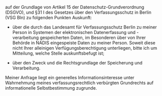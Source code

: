 auf der Grundlage von Artikel 15 der Datenschutz-Grundverordnung (DSGVO),
und §31 I des Gesetzes über den Verfassungsschutz in Berlin (VSG Bln)
zu folgenden Punkten Auskunft:

+ über die durch das Landesamt für Verfassungsschutz Berlin zu meiner Person
  in Systemen der elektronischen Datenerfassung und -verarbeitung gespeicherten
  Daten, im Besonderen über von Ihrer Behörde in NADIS eingespeiste Daten zu meiner
  Person.
  Soweit diese nicht Ihrer alleinigen Verfügungsberechtigung unterliegen, bitte
  ich um Mitteilung, welche Stelle auskunftsbefugt ist;

+ über den Zweck und die Rechtsgrundlage der Speicherung und Verarbeitung.

Meiner Anfrage liegt ein generelles Informationsinteresse unter Wahrnehmung
meines verfassungsrechtlich verbürgten Grundrechts auf informationelle
Selbstbestimmung zugrunde.
